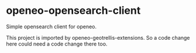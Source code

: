 # openeo-opensearch-client
Simple opensearch client for openeo.

This project is imported by openeo-geotrellis-extensions. So a code change here could need a code change there too.
